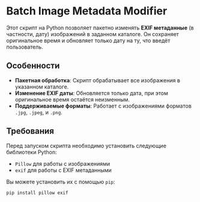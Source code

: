 # Batch Image Metadata Modifier

Этот скрипт на Python позволяет пакетно изменять **EXIF метаданные** (в частности, дату) изображений в заданном каталоге. Он сохраняет оригинальное время и обновляет только дату на ту, что введёт пользователь.

## Особенности

- **Пакетная обработка**: Скрипт обрабатывает все изображения в указанном каталоге.
- **Изменение EXIF даты**: Обновляется только дата, при этом оригинальное время остаётся неизменным.
- **Поддерживаемые форматы**: Работает с изображениями форматов `.jpg`, `.jpeg`, и `.png`.

## Требования

Перед запуском скрипта необходимо установить следующие библиотеки Python:

- `Pillow` для работы с изображениями
- `exif` для работы с EXIF метаданными

Вы можете установить их с помощью `pip`:

```bash
pip install pillow exif
